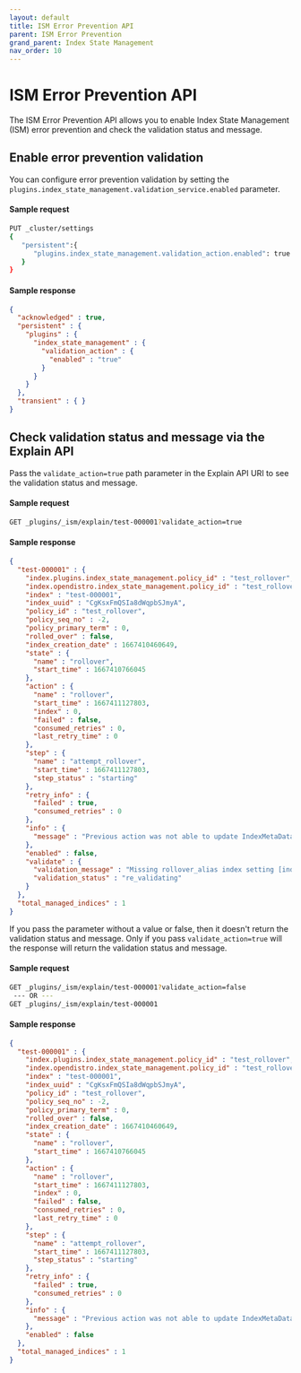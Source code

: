 ```yaml
---
layout: default
title: ISM Error Prevention API
parent: ISM Error Prevention
grand_parent: Index State Management
nav_order: 10
---
```


# ISM Error Prevention API

The ISM Error Prevention API allows you to enable Index State Management (ISM) error prevention and check the validation status and message.

## Enable error prevention validation

You can configure error prevention validation by setting the `plugins.index_state_management.validation_service.enabled` parameter.

#### Sample request

```bash
PUT _cluster/settings
{
   "persistent":{
      "plugins.index_state_management.validation_action.enabled": true
   }
}
```

#### Sample response

```json
{
  "acknowledged" : true,
  "persistent" : {
    "plugins" : {
      "index_state_management" : {
        "validation_action" : {
          "enabled" : "true"
        }
      }
    }
  },
  "transient" : { }
}
```

## Check validation status and message via the Explain API

Pass the `validate_action=true` path parameter in the Explain API URI to see the validation status and message. 

#### Sample request

```bash
GET _plugins/_ism/explain/test-000001?validate_action=true
```

#### Sample response

```json
{
  "test-000001" : {
    "index.plugins.index_state_management.policy_id" : "test_rollover",
    "index.opendistro.index_state_management.policy_id" : "test_rollover",
    "index" : "test-000001",
    "index_uuid" : "CgKsxFmQSIa8dWqpbSJmyA",
    "policy_id" : "test_rollover",
    "policy_seq_no" : -2,
    "policy_primary_term" : 0,
    "rolled_over" : false,
    "index_creation_date" : 1667410460649,
    "state" : {
      "name" : "rollover",
      "start_time" : 1667410766045
    },
    "action" : {
      "name" : "rollover",
      "start_time" : 1667411127803,
      "index" : 0,
      "failed" : false,
      "consumed_retries" : 0,
      "last_retry_time" : 0
    },
    "step" : {
      "name" : "attempt_rollover",
      "start_time" : 1667411127803,
      "step_status" : "starting"
    },
    "retry_info" : {
      "failed" : true,
      "consumed_retries" : 0
    },
    "info" : {
      "message" : "Previous action was not able to update IndexMetaData."
    },
    "enabled" : false,
    "validate" : {
      "validation_message" : "Missing rollover_alias index setting [index=test-000001]",
      "validation_status" : "re_validating"
    }
  },
  "total_managed_indices" : 1
}
```

If you pass the parameter without a value or false, then it doesn't return the validation status and message. Only if you pass `validate_action=true` will the response will return the validation status and message.

#### Sample request

```bash
GET _plugins/_ism/explain/test-000001?validate_action=false
 --- OR ---
GET _plugins/_ism/explain/test-000001
```

#### Sample response

```json
{
  "test-000001" : {
    "index.plugins.index_state_management.policy_id" : "test_rollover",
    "index.opendistro.index_state_management.policy_id" : "test_rollover",
    "index" : "test-000001",
    "index_uuid" : "CgKsxFmQSIa8dWqpbSJmyA",
    "policy_id" : "test_rollover",
    "policy_seq_no" : -2,
    "policy_primary_term" : 0,
    "rolled_over" : false,
    "index_creation_date" : 1667410460649,
    "state" : {
      "name" : "rollover",
      "start_time" : 1667410766045
    },
    "action" : {
      "name" : "rollover",
      "start_time" : 1667411127803,
      "index" : 0,
      "failed" : false,
      "consumed_retries" : 0,
      "last_retry_time" : 0
    },
    "step" : {
      "name" : "attempt_rollover",
      "start_time" : 1667411127803,
      "step_status" : "starting"
    },
    "retry_info" : {
      "failed" : true,
      "consumed_retries" : 0
    },
    "info" : {
      "message" : "Previous action was not able to update IndexMetaData."
    },
    "enabled" : false
  },
  "total_managed_indices" : 1
}
```
